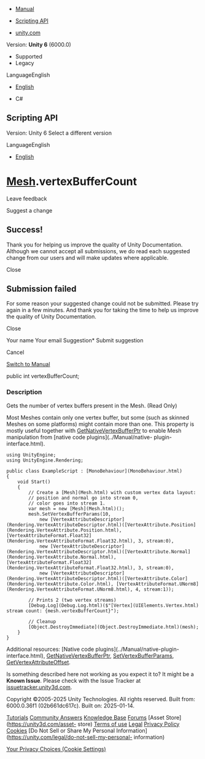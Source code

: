 [ ]()

  * [Manual](../Manual/index.html)
  * [Scripting API](../ScriptReference/index.html)

  * [unity.com](https://unity.com/)

Version: **Unity 6** (6000.0)

  * Supported
  * Legacy

LanguageEnglish

  * [English]()

  * C#

[ ](https://docs.unity3d.com)

## Scripting API

Version: Unity 6 Select a different version

LanguageEnglish

  * [English]()

#  [Mesh](Mesh.html).vertexBufferCount

Leave feedback

Suggest a change

## Success!

Thank you for helping us improve the quality of Unity Documentation. Although
we cannot accept all submissions, we do read each suggested change from our
users and will make updates where applicable.

Close

## Submission failed

For some reason your suggested change could not be submitted. Please <a>try
again</a> in a few minutes. And thank you for taking the time to help us
improve the quality of Unity Documentation.

Close

Your name Your email Suggestion* Submit suggestion

Cancel

[Switch to Manual](../Manual/class-Mesh.html "Go to Mesh Component in the
Manual")

public int vertexBufferCount;

### Description

Gets the number of vertex buffers present in the Mesh. (Read Only)

Most Meshes contain only one vertex buffer, but some (such as skinned Meshes
on some platforms) might contain more than one. This property is mostly useful
together with [GetNativeVertexBufferPtr](Mesh.GetNativeVertexBufferPtr.html)
to enable Mesh manipulation from [native code plugins](../Manual/native-
plugin-interface.html).

    
    
    using UnityEngine;
    using UnityEngine.Rendering;  
      
    public class ExampleScript : [MonoBehaviour](MonoBehaviour.html)
    {
        void Start()
        {
            // Create a [Mesh](Mesh.html) with custom vertex data layout:
            // position and normal go into stream 0,
            // color goes into stream 1.
            var mesh = new [Mesh](Mesh.html)();
            mesh.SetVertexBufferParams(10,
                new [VertexAttributeDescriptor](Rendering.VertexAttributeDescriptor.html)([VertexAttribute.Position](Rendering.VertexAttribute.Position.html), [VertexAttributeFormat.Float32](Rendering.VertexAttributeFormat.Float32.html), 3, stream:0),
                new [VertexAttributeDescriptor](Rendering.VertexAttributeDescriptor.html)([VertexAttribute.Normal](Rendering.VertexAttribute.Normal.html), [VertexAttributeFormat.Float32](Rendering.VertexAttributeFormat.Float32.html), 3, stream:0),
                new [VertexAttributeDescriptor](Rendering.VertexAttributeDescriptor.html)([VertexAttribute.Color](Rendering.VertexAttribute.Color.html), [VertexAttributeFormat.UNorm8](Rendering.VertexAttributeFormat.UNorm8.html), 4, stream:1));  
      
            // Prints 2 (two vertex streams)
            [Debug.Log](Debug.Log.html)($"[Vertex](UIElements.Vertex.html) stream count: {mesh.vertexBufferCount}");  
      
            // Cleanup
            [Object.DestroyImmediate](Object.DestroyImmediate.html)(mesh);
        }
    }
    

Additional resources: [Native code plugins](../Manual/native-plugin-
interface.html),
[GetNativeVertexBufferPtr](Mesh.GetNativeVertexBufferPtr.html),
[SetVertexBufferParams](Mesh.SetVertexBufferParams.html),
[GetVertexAttributeOffset](Mesh.GetVertexAttributeOffset.html).

Is something described here not working as you expect it to? It might be a
**Known Issue**. Please check with the Issue Tracker at
[issuetracker.unity3d.com](https://issuetracker.unity3d.com).

Copyright ©2005-2025 Unity Technologies. All rights reserved. Built from:
6000.0.36f1 (02b661dc617c). Built on: 2025-01-14.

[Tutorials](https://unity3d.com/learn) [Community
Answers](https://answers.unity3d.com) [Knowledge
Base](https://support.unity3d.com/hc/en-us)
[Forums](https://forum.unity3d.com) [Asset Store](https://unity3d.com/asset-
store) [Terms of use](https://docs.unity3d.com/Manual/TermsOfUse.html)
[Legal](https://unity.com/legal) [Privacy
Policy](https://unity.com/legal/privacy-policy)
[Cookies](https://unity.com/legal/cookie-policy) [Do Not Sell or Share My
Personal Information](https://unity.com/legal/do-not-sell-my-personal-
information)

[Your Privacy Choices (Cookie Settings)](javascript:void\(0\);)

